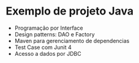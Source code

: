 # Exemplo de projeto Java  #

* Programação por Interface
* Design patterns: DAO e Factory
* Maven para gerenciamento de dependencias
* Test Case com Junit 4
* Acesso a dados por JDBC